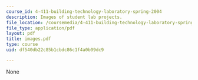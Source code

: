 ```yaml
---
course_id: 4-411-building-technology-laboratory-spring-2004
description: Images of student lab projects.
file_location: /coursemedia/4-411-building-technology-laboratory-spring-2004/df540db22c85b1cbdc86c1f4a0b09dc9_images.pdf
file_type: application/pdf
layout: pdf
title: images.pdf
type: course
uid: df540db22c85b1cbdc86c1f4a0b09dc9

---
```

None